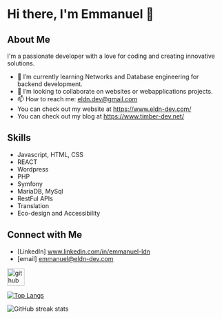 # Hi there, I'm Emmanuel 👋

## About Me
I'm a passionate developer with a love for coding and creating innovative solutions. 

- 🌱 I’m currently learning Networks and Database engineering for backend development.
- 👯 I’m looking to collaborate on websites or webapplications projects.
- 📫 How to reach me: eldn.dev@gmail.com
- You can check out my website at https://www.eldn-dev.com/
- You can check out my blog at https://www.timber-dev.net/


## Skills
- Javascript, HTML, CSS
- REACT
- Wordpress
- PHP
- Symfony
- MariaDB, MySql
- RestFul APIs
- Translation
- Eco-design and Accessibility

## Connect with Me
- [LinkedIn] www.linkedin.com/in/emmanuel-ldn
- [email] emmanuel@eldn-dev.com

[<img src='https://cdn.jsdelivr.net/npm/simple-icons@3.0.1/icons/github.svg' alt='github' height='40'>](https://github.com/elastra-fr)  

[![Top Langs](https://github-readme-stats.vercel.app/api/top-langs/?username=elastra-fr)](https://github.com/anuraghazra/github-readme-stats)

![GitHub streak stats](https://streak-stats.demolab.com/?user=elastra-fr)  

